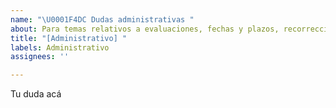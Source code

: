 ```yaml
---
name: "\U0001F4DC Dudas administrativas "
about: Para temas relativos a evaluaciones, fechas y plazos, recorrecciones, etc.
title: "[Administrativo] "
labels: Administrativo
assignees: ''

---
```


Tu duda acá
